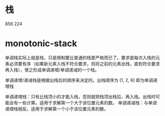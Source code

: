# 栈
856
224

# monotonic-stack
单调栈实际上就是栈，只是限制要比普通的栈更严格而已了。要求是每次入栈的元素必须要有序（如果新元素入栈不符合要求，则将之前的元素出栈，直到符合要求再入栈），使之形成单调递增/单调递减的一个栈。

单调递增/递减栈是根据出栈后的顺序来决定的。出栈顺序为 [1, 2, 6] 即为单调递增栈

单调递增栈：只有比栈顶小的才能入栈，否则就把栈顶出栈后，再入栈。出栈时可能会有一些计算。适用于求解第一个大于该位置元素的数。
单调递减栈：与单调递增栈相反。适用于求解第一个小于该位置元素的数。